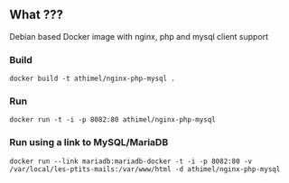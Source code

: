 ## What ???

Debian based Docker image with nginx, php and mysql client support

### Build

```
docker build -t athimel/nginx-php-mysql .
```

### Run

```
docker run -t -i -p 8082:80 athimel/nginx-php-mysql
```

### Run using a link to MySQL/MariaDB 

```
docker run --link mariadb:mariadb-docker -t -i -p 8082:80 -v /var/local/les-ptits-mails:/var/www/html -d athimel/nginx-php-mysql
```
